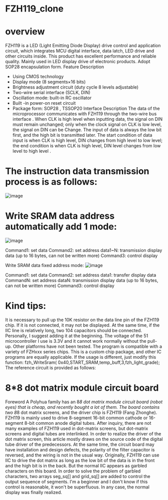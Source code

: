 # FZH119_clone

# overview
FZH119 is a LED (Light Emitting Diode Display) drive control and application circuit, which integrates MCU digital interface, data latch, LED drive and other circuits inside. This product has excellent performance and reliable quality. Mainly used in LED display drive of electronic products. Adopt SOP28 encapsulation form.
Feature Description
- Using CMOS technology
- Display mode (8 segments×16 bits)
- Brightness adjustment circuit (duty cycle 8 levels adjustable)
-  Two-wire serial interface (SCLK, DIN)
- Oscillation mode: built-in RC oscillator
- Built -in power-on reset circuit
- Package form: SOP28 , TSSOP20
Interface Description
The data of the microprocessor communicates with FZH119 through the two-wire bus interface . When CLK is high level when inputting data, the signal on DIN must remain unchanged; only when the clock signal on CLK is low level, the signal on DIN can be Change. The input of data is always the low bit first, and the high bit is transmitted later. The start condition of data input is when CLK is high level, DIN changes from high level to low level; the end condition is when CLK is high level, DIN level changes from low level to high level .

# The instruction data transmission process is as follows:
![image](https://github.com/sadotn/FZH119_clone/assets/90098747/8f21595b-cf50-4531-ba58-b6df0611dd37)

# Write SRAM data address automatically add 1 mode:
![image](https://github.com/sadotn/FZH119_clone/assets/90098747/3c734a56-cfc6-4ee1-9877-001443d8ad4a)


Command1: set data
Command2: set address
data1~N: transmission display data (up to 16 bytes, can not be written more)
Command3: control display

Write SRAM data fixed address mode:
![image](https://github.com/sadotn/FZH119_clone/assets/90098747/9a53b580-6c58-42f3-a83b-24172680796a)


Command1: set data
Command2: set address
data1: transfer display data
CommandN: set address
dataN: transmission display data (up to 16 bytes, can not be written more)
Command3: control display

# Kind tips:
It is necessary to pull up the 10K resistor on the data line pin of the FZH119 chip. If it is not connected, it may not be displayed. At the same time, if the IIC line is relatively long, two 104 capacitors should be connected. Personally, I suggest adding it at the beginning. The voltage of the 51 microcontroller I use is 3.3V and it cannot work normally without the pull-up. Other platforms have not been tested.
The program is compatible with a variety of FZHxxx series chips. This is a custom chip package, and other IC programs are equally applicable. If the usage is different, just modify this function: fzh_WriteSram( 0x40,START_SRAM,temp_buff,3,fzh_light_grade);
The reference circuit is provided as follows:

# 8*8 dot matrix module circuit board
Foreword A Polyhua family has an 8*8 dot matrix module circuit board (robot eyes) that is cheap, and recently bought a lot of them. The board contains two 8*8 dot matrix screens, and the driver chip is FZH119 (Fang Zhonghe). 
FZH119 is mainly used to drive 8-segment 16-bit common cathode or 16-segment 8-bit common anode digital tubes. After inquiry, there are not many examples of FZH119 used in dot-matrix screens, but dot-matrix screens and digital tubes are interlinked. In order to realize the driver of the dot matrix screen, this article mostly draws on the source code of the digital tube driver of the predecessors. 
At the same time, the circuit board may have installation and design defects, the polarity of the filter capacitor is reversed, and the wiring is not in the usual way. Originally, FZH119 can use IIC to drive the dot matrix as long as the low bit of the data is in the front and the high bit is in the back. But the normal IIC appears as garbled characters on this board. In order to solve the problem of garbled characters, two arrays seg_sq[] and grid_sq[] are added to control the output sequence of segments. 
I'm a beginner and I don't know if this control is reasonable, it won't be superfluous. In any case, the normal display was finally realized.
